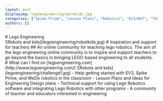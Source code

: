 ```yaml
---
layout: post
displayimg: legoengineering/morekids.jpg
categories: ["Spike Prime", "Lesson Plans", "Robotics", "Ev3/NXT", "Tech"] 
authors: []
---
```

<!--SITE_TITLE creates a title for your webpage----------------->
<div class="site_title" markdown="1">
# Lego Engineering
</div>

<!--IMAGE_TEXT_OVERLAY creates a image with a text box over it--------------------->
<div class="image_text_overlay" markdown="1">
![Robots and kids](legoengineering/robotkids.jpg)
# Inspiration and support for teachers
## An online community for teaching lego robotics.
The aim of the lego engineering online community is to inspire and support teachers to go beyond the basics in bringing LEGO-based engineering to all students.
</div>

<div class="free_write" markdown="1">
# What can I find on [legoengineering.com](http://www.legoengineering.com/)
![Robots and kids](legoengineering/challenge1.jpg)
- Help getting started with EV3, Spike Prime, and WeDo robotics in the classroom
- Lesson Plans and ideas for Engineering Design plans
- Technical support for using Lego Robotics software and integrating Lego Robotics with other programs
- A community of teacher and educators interested in engineering

</div>

